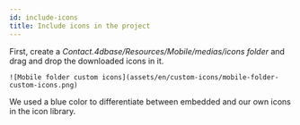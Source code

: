 ```yaml
---
id: include-icons
title: Include icons in the project
---
```


First, create a *Contact.4dbase/Resources/Mobile/medias/icons folder* and drag and drop the downloaded icons in it.

`![Mobile folder custom icons](assets/en/custom-icons/mobile-folder-custom-icons.png)`

We used a blue color to differentiate between embedded and our own icons in the icon library.